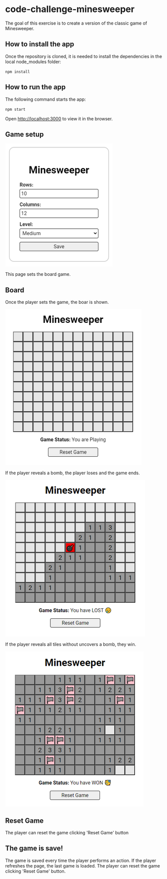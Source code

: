 # code-challenge-minesweeper

The goal of this exercise is to create a version of the classic game of Minesweeper.

## How to install the app

Once the repository is cloned, it is needed to install the dependencies in the local node_modules folder:

`npm install`

## How to run the app

The following command starts the app:

`npm start`

Open [http://localhost:3000](http://localhost:3000) to view it in the browser.

## Game setup

![GameSetup](docs/images/01_page_setup.png 'Game Setup')

This page sets the board game.

## Board

Once the player sets the game, the boar is shown.

![Board](docs/images/02_board.png 'Game board ready to play')

If the player reveals a bomb, the player loses and the game ends.

![Board](docs/images/03_lost.png 'The player has lost')

If the player reveals all tiles without uncovers a bomb, they win.

![Board](docs/images/04_won.png 'The player has won')

## Reset Game
The player can reset the game clicking 'Reset Game' button

## The game is save!
The game is saved every time the player performs an action. If the player refreshes the page, the last game is loaded. The player can reset the game clicking 'Reset Game' button.
